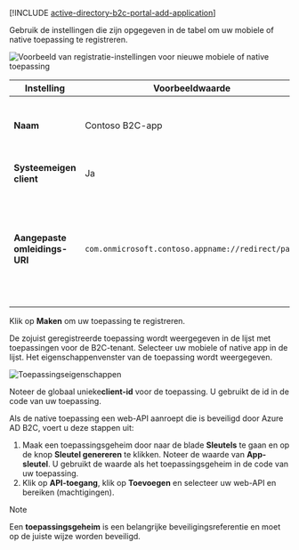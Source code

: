 [!INCLUDE [active-directory-b2c-portal-add-application](active-directory-b2c-portal-add-application.md)]

Gebruik de instellingen die zijn opgegeven in de tabel om uw mobiele of native toepassing te registreren.

![Voorbeeld van registratie-instellingen voor nieuwe mobiele of native toepassing](./media/active-directory-b2c-register-mobile-native-app/b2c-new-mobile-native-app-settings.png)

| Instelling      | Voorbeeldwaarde  | Beschrijving                                        |
| ------------ | ------- | -------------------------------------------------- |
| **Naam** | Contoso B2C-app | Geef een **naam** op voor de toepassing waarmee deze wordt beschreven voor uw consumenten. |
| **Systeemeigen client** | Ja | Selecteer **Ja** voor een mobiele of native toepassing. |
| **Aangepaste omleidings-URI** | `com.onmicrosoft.contoso.appname://redirect/path` | Voer een omleidings-URI met een aangepast schema in. Zorg ervoor dat u een [goede omleidings-URI](../articles/active-directory-b2c/active-directory-b2c-app-registration.md#choosing-a-native-application-redirect-uri) kiest en geen speciale tekens zoals onderstrepingstekens gebruikt. |

Klik op **Maken** om uw toepassing te registreren.

De zojuist geregistreerde toepassing wordt weergegeven in de lijst met toepassingen voor de B2C-tenant. Selecteer uw mobiele of native app in de lijst. Het eigenschappenvenster van de toepassing wordt weergegeven.

![Toepassingseigenschappen](./media/active-directory-b2c-register-mobile-native-app/b2c-mobile-native-app-properties.png)

Noteer de globaal unieke**client-id** voor de toepassing. U gebruikt de id in de code van uw toepassing.

Als de native toepassing een web-API aanroept die is beveiligd door Azure AD B2C, voert u deze stappen uit:
   1. Maak een toepassingsgeheim door naar de blade **Sleutels** te gaan en op de knop **Sleutel genereren** te klikken. Noteer de waarde van **App-sleutel**. U gebruikt de waarde als het toepassingsgeheim in de code van uw toepassing.
   2. Klik op **API-toegang**, klik op **Toevoegen** en selecteer uw web-API en bereiken (machtigingen).

> [!NOTE]
> Een **toepassingsgeheim** is een belangrijke beveiligingsreferentie en moet op de juiste wijze worden beveiligd.
> 
